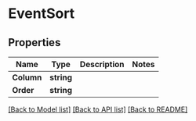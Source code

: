 # EventSort

## Properties

Name | Type | Description | Notes
------------ | ------------- | ------------- | -------------
**Column** | **string** |  | 
**Order** | **string** |  | 

[[Back to Model list]](../README.md#documentation-for-models) [[Back to API list]](../README.md#documentation-for-api-endpoints) [[Back to README]](../README.md)


